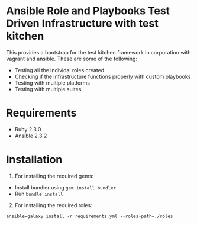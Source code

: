 # Ansible Role and Playbooks Test Driven Infrastructure with test kitchen

This provides a bootstrap for the test kitchen framework in corporation with vagrant and ansible. These are some of the following:

  - Testing all the individal roles created
  - Checking if the infrastructure functions properly with custom playbooks
  - Testing with multiple platforms
  - Testing with multiple suites

# Requirements

  - Ruby 2.3.0
  - Ansible 2.3.2

# Installation

1. For installing the required gems:

  - Install bundler using `gem install bundler`
  - Run `bundle install`

2. For installing the required roles:

  `ansible-galaxy install -r requirements.yml --roles-path=./roles`

